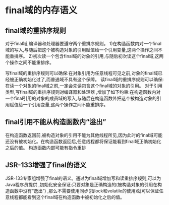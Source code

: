 # final域的内存语义

## final域的重排序规则

对于final域,编译器和处理器要遵守两个重排序规则。
1)在构造函数内对一个final域的写入,与随后把这个被构造对象的引用赋值给一个引用变量,这两个操作之间不能重排序。
2)初次读一个包含final域的对象的引用,与随后初次读这个final域,这两个操作之间不能重排序。

写final域的重排序规则可以确保:在对象引用为任意线程可见之前,对象的final域已经被正确初始化过了,而普通域不具有这个保障。
读final域的重排序规则可以确保:在读一个对象的final域之前,一定会先读包含这个final域的对象的引用。
对于引用类型,写final域的重排序规则对编译器和处理器 ,增加了如下约束:在构造函数内对一个final引用的对象的成员域的写入,与随后在构造函数外把这个被构造对象的引用赋值给一个引用变量,这两个操作之间不能重排序。

## final引用不能从构造函数内“溢出”

在构造函数返回前,被构造对象的引用不能为其他线程所见,因为此时的final域可能还没有被初始化。在构造函数返回后,任意线程都将保证能看到final域正确初始化之后的值。
构造函数内部可能有指令重排

## JSR-133增强了final的语义

JSR-133专家组增强了final的语义。通过为final域增加写和读重排序规则,可以为Java程序员提供 ,初始化安全保证:只要对象是正确构造的(被构造对象的引用在构造函数中没有“逸出”) ,那么不需要使用同步(指lock和volatile的使用)就可以保证任意线程都能看到这个final域在构造函数中被初始化之后的值。